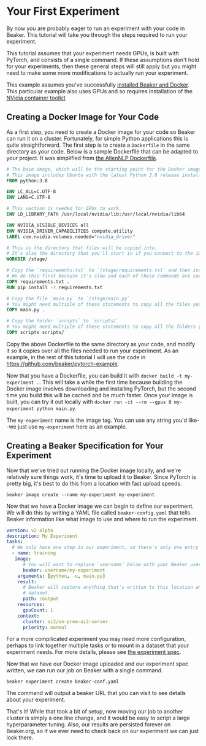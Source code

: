 # Your First Experiment

By now you are probably eager to run an experiment with your code in Beaker.  This tutorial will take you through the steps required to run your experiment.

This tutorial assumes that your experiment needs GPUs, is built with PyTorch, and consists of a single command.  If these assumptions don't hold for your experiments, then these general steps will still apply but you might need to make some more modifications to actually run your experiment.

This example assumes you've successfully [installed Beaker and Docker](install.md). This particular example also uses GPUs and so requires installation of the [NVidia container toolkit](https://docs.nvidia.com/datacenter/cloud-native/container-toolkit/install-guide.html)

## Creating a Docker Image for Your Code

As a first step, you need to create a Docker image for your code so Beaker can run it on a cluster.  Fortunately, for simple Python applications this is quite straightforward.  The first step is to create a `Dockerfile` in the same directory as your code.  Below is a sample Dockerfile that can be adapted to your project.  It was simplified from [the AllenNLP Dockerfile](https://github.com/allenai/allennlp/blob/main/Dockerfile).

```Dockerfile
# The base image, which will be the starting point for the Docker image.
# This image includes Ubuntu with the latest Python 3.8 release installed.
FROM python:3.8

ENV LC_ALL=C.UTF-8
ENV LANG=C.UTF-8

# This section is needed for GPUs to work.
ENV LD_LIBRARY_PATH /usr/local/nvidia/lib:/usr/local/nvidia/lib64

ENV NVIDIA_VISIBLE_DEVICES all
ENV NVIDIA_DRIVER_CAPABILITIES compute,utility
LABEL com.nvidia.volumes.needed="nvidia_driver"

# This is the directory that files will be copied into.
# It's also the directory that you'll start in if you connect to the image.
WORKDIR /stage/

# Copy the `requirements.txt` to `/stage/requirements.txt` and then install them.
# We do this first because it's slow and each of these commands are cached in sequence.
COPY requirements.txt .
RUN pip install -r requirements.txt

# Copy the file `main.py` to `/stage/main.py`
# You might need multiple of these statements to copy all the files you need for your experiment.
COPY main.py .

# Copy the folder `scripts` to `scripts/`
# You might need multiple of these statements to copy all the folders you need for your experiment.
COPY scripts scripts/
```

Copy the above Dockerfile to the same directory as your code, and modify it so it copies over all the files needed to run your experiment.  As an example, in the rest of this tutorial I will use the code in https://github.com/beaker/pytorch-example.

Now that you have a Dockerfile, you can build it with `docker build -t my-experiment .`.  This will take a while the first time because building the Docker image involves downloading and installing PyTorch, but the second time you build this will be cached and be much faster.  Once your image is built, you can try it out locally with `docker run -it --rm --gpus 0 my-experiment python main.py`.

The `my-experiment` name is the image tag. You can use any string you'd like--we just use `my-experiment` here as an example.


## Creating a Beaker Specification for Your Experiment

Now that we've tried out running the Docker image locally, and we're relatively sure things work, it's time to upload it to Beaker.  Since PyTorch is pretty big, it's best to do this from a location with fast upload speeds.

```
beaker image create --name my-experiment my-experiment
```

Now that we have a Docker image we can begin to define our experiment.  We will do this by writing a YAML file called `beaker-config.yaml` that tells Beaker information like what image to use and where to run the experiment.

```yaml
version: v2-alpha
description: My Experiment
tasks:
  # We only have one step in our experiment, so there's only one entry in this list
  - name: training
   image:
      # You will want to replace `username` below with your Beaker username
      beaker: username/my-experiment
    arguments: [python, -u, main.py]
    result:
      # Beaker will capture anything that's written to this location and store it in the results
      # dataset.
      path: /output
    resources:
      gpuCount: 1
    context:
      cluster: ai2/on-prem-ai2-server
      priority: normal
```

For a more compilicated experiment you may need more configuration, perhaps to link together multiple tasks or to mount in a dataset that your experiment needs.  For more details, please see [the experiment spec](https://github.com/beaker/docs/blob/main/docs/concept/experiments.md#spec-format).

Now that we have our Docker image uploaded and our experiment spec written, we can run our job on Beaker with a single command.

```
beaker experiment create beaker-conf.yaml
```

The command will output a beaker URL that you can visit to see details about your experiment.

That's it!  While that took a bit of setup, now moving our job to another cluster is simply a one line change, and it would be easy to script a large hyperparameter tuning.  Also, our results are persisted forever on Beaker.org, so if we ever need to check back on our experiment we can just look there.
